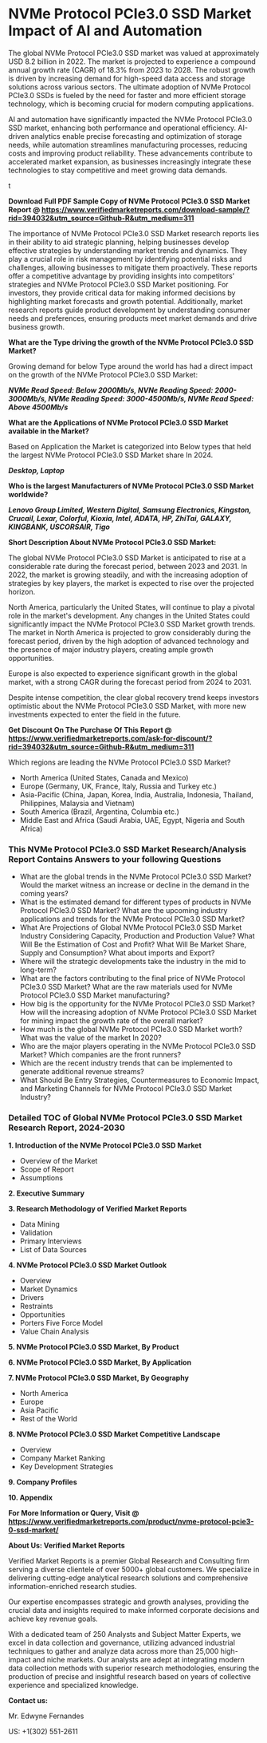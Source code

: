 <meta name="title" content="Global NVMe Protocol PCIe3.0 SSD Market Impact of AI and Automation"><meta name="description" content="The global NVMe Protocol PCIe3.0 SSD market was valued at approximately USD 8.2 billion in 2022. The market is projected to experience a compound annual growth rate (C"><meta name="title" content="NVMe Protocol PCIe3.0 SSD Market Size, Share, Scope, Trends, Growth, Opportunities, Analysis, Forecast"><h1>NVMe Protocol PCIe3.0 SSD Market Impact of AI and Automation</h1><p>The global NVMe Protocol PCIe3.0 SSD market was valued at approximately USD 8.2 billion in 2022. The market is projected to experience a compound annual growth rate (CAGR) of 18.3% from 2023 to 2028. The robust growth is driven by increasing demand for high-speed data access and storage solutions across various sectors. The ultimate adoption of NVMe Protocol PCIe3.0 SSDs is fueled by the need for faster and more efficient storage technology, which is becoming crucial for modern computing applications.</p><p>AI and automation have significantly impacted the NVMe Protocol PCIe3.0 SSD market, enhancing both performance and operational efficiency. AI-driven analytics enable precise forecasting and optimization of storage needs, while automation streamlines manufacturing processes, reducing costs and improving product reliability. These advancements contribute to accelerated market expansion, as businesses increasingly integrate these technologies to stay competitive and meet growing data demands.</p>t</p><p id="" class=""><strong>Download Full PDF Sample Copy of NVMe Protocol PCIe3.0 SSD Market Report @ <a href="https://www.verifiedmarketreports.com/download-sample/?rid=394032&utm_source=Github-R&utm_medium=311" target="_blank">https://www.verifiedmarketreports.com/download-sample/?rid=394032&utm_source=Github-R&utm_medium=311</a></strong></p><p>The importance of&nbsp;NVMe Protocol PCIe3.0 SSD Market research reports lies in their ability to aid strategic planning, helping businesses develop effective strategies by understanding market trends and dynamics. They play a crucial role in risk management by identifying potential risks and challenges, allowing businesses to mitigate them proactively. These reports offer a competitive advantage by providing insights into competitors' strategies and NVMe Protocol PCIe3.0 SSD Market positioning. For investors, they provide critical data for making informed decisions by highlighting market forecasts and growth potential. Additionally, market research reports guide product development by understanding consumer needs and preferences, ensuring products meet market demands and drive business growth.</p><p><strong>What are the&nbsp;Type driving the growth of the NVMe Protocol PCIe3.0 SSD Market?</strong></p><p id="" class="">Growing demand for below Type around the world has had a direct impact on the growth of the NVMe Protocol PCIe3.0 SSD Market:</p><em><strong>NVMe Read Speed: Below 2000Mb/s, NVNe Reading Speed: 2000-3000Mb/s, NVMe Reading Speed: 3000-4500Mb/s, NVMe Read Speed: Above 4500Mb/s</strong></em></p><strong>What are the&nbsp;Applications&nbsp;of NVMe Protocol PCIe3.0 SSD Market available in the Market?</strong></p><p id="" class="">Based on Application the Market is categorized into Below types that held the largest NVMe Protocol PCIe3.0 SSD Market share In 2024.</p><em><strong>Desktop, Laptop</strong></em></p><strong>Who is the largest Manufacturers of NVMe Protocol PCIe3.0 SSD Market worldwide?</strong></p><p><em><strong>Lenovo Group Limited, Western Digital, Samsung Electronics, Kingston, Crucail, Lexar, Colorful, Kioxia, Intel, ADATA, HP, ZhiTai, GALAXY, KINGBANK, USCORSAIR, Tigo</strong></em></p><p id="" class=""><strong>Short Description About NVMe Protocol PCIe3.0 SSD Market:</strong></p><p>The global NVMe Protocol PCIe3.0 SSD Market is anticipated to rise at a considerable rate during the forecast period, between 2023 and 2031. In 2022, the market is growing steadily, and with the increasing adoption of strategies by key players, the market is expected to rise over the projected horizon.</p><p>North America, particularly the United States, will continue to play a pivotal role in the market's development. Any changes in the United States could significantly impact the NVMe Protocol PCIe3.0 SSD Market growth trends. The market in North America is projected to grow considerably during the forecast period, driven by the high adoption of advanced technology and the presence of major industry players, creating ample growth opportunities.</p><p>Europe is also expected to experience significant growth in the global market, with a strong CAGR during the forecast period from 2024 to 2031.</p><p>Despite intense competition, the clear global recovery trend keeps investors optimistic about the NVMe Protocol PCIe3.0 SSD Market, with more new investments expected to enter the field in the future.</p><p id="" class=""><strong>Get Discount On The Purchase Of This Report @ <a href="https://www.verifiedmarketreports.com/ask-for-discount/?rid=394032&utm_source=Github-R&utm_medium=311" target="_blank">https://www.verifiedmarketreports.com/ask-for-discount/?rid=394032&utm_source=Github-R&utm_medium=311</a></strong></p>Which regions are leading the NVMe Protocol PCIe3.0 SSD Market?</p><ul><li>North America (United States, Canada and Mexico)</li><li>Europe (Germany, UK, France, Italy, Russia and Turkey etc.)</li><li>Asia-Pacific (China, Japan, Korea, India, Australia, Indonesia, Thailand, Philippines, Malaysia and Vietnam)</li><li>South America (Brazil, Argentina, Columbia etc.)</li><li>Middle East and Africa (Saudi Arabia, UAE, Egypt, Nigeria and South Africa)</li></ul><h3 id="" class="">This NVMe Protocol PCIe3.0 SSD Market Research/Analysis Report Contains Answers to your following Questions</h3><ul><li>What are the global trends in the NVMe Protocol PCIe3.0 SSD Market? Would the market witness an increase or decline in the demand in the coming years?</li><li>What is the estimated demand for different types of products in NVMe Protocol PCIe3.0 SSD Market? What are the upcoming industry applications and trends for the NVMe Protocol PCIe3.0 SSD Market?</li><li>What Are Projections of Global NVMe Protocol PCIe3.0 SSD Market Industry Considering Capacity, Production and Production Value? What Will Be the Estimation of Cost and Profit? What Will Be Market Share, Supply and Consumption? What about imports and Export?</li><li>Where will the strategic developments take the industry in the mid to long-term?</li><li>What are the factors contributing to the final price of NVMe Protocol PCIe3.0 SSD Market? What are the raw materials used for NVMe Protocol PCIe3.0 SSD Market manufacturing?</li><li>How big is the opportunity for the NVMe Protocol PCIe3.0 SSD Market? How will the increasing adoption of NVMe Protocol PCIe3.0 SSD Market for mining impact the growth rate of the overall market?</li><li>How much is the global NVMe Protocol PCIe3.0 SSD Market worth? What was the value of the market In 2020?</li><li>Who are the major players operating in the NVMe Protocol PCIe3.0 SSD Market? Which companies are the front runners?</li><li>Which are the recent industry trends that can be implemented to generate additional revenue streams?</li><li>What Should Be Entry Strategies, Countermeasures to Economic Impact, and Marketing Channels for NVMe Protocol PCIe3.0 SSD Market Industry?</li></ul><h3 id="" class="">Detailed TOC of Global NVMe Protocol PCIe3.0 SSD Market Research Report, 2024-2030</h3><p id="" class=""><strong>1. Introduction of the NVMe Protocol PCIe3.0 SSD Market</strong></p><ul><li>Overview of the Market</li><li>Scope of Report</li><li>Assumptions</li></ul><p id="" class=""><strong>2. Executive Summary</strong></p><p id="" class=""><strong>3. Research Methodology of Verified Market Reports</strong></p><ul><li>Data Mining</li><li>Validation</li><li>Primary Interviews</li><li>List of Data Sources</li></ul><p id="" class=""><strong>4. NVMe Protocol PCIe3.0 SSD Market Outlook</strong></p><ul><li>Overview</li><li>Market Dynamics</li><li>Drivers</li><li>Restraints</li><li>Opportunities</li><li>Porters Five Force Model</li><li>Value Chain Analysis</li></ul><p id="" class=""><strong>5. NVMe Protocol PCIe3.0 SSD Market, By Product</strong></p><p id="" class=""><strong>6. NVMe Protocol PCIe3.0 SSD Market, By Application</strong></p><p id="" class=""><strong>7. NVMe Protocol PCIe3.0 SSD Market, By Geography</strong></p><ul><li>North America</li><li>Europe</li><li>Asia Pacific</li><li>Rest of the World</li></ul><p id="" class=""><strong>8. NVMe Protocol PCIe3.0 SSD Market Competitive Landscape</strong></p><ul><li>Overview</li><li>Company Market Ranking</li><li>Key Development Strategies</li></ul><p id="" class=""><strong>9. Company Profiles</strong></p><p id="" class=""><strong>10. Appendix</strong></p><p id="" class=""><strong>For More Information or Query, Visit @ <a href="https://www.verifiedmarketreports.com/product/nvme-protocol-pcie3-0-ssd-market/" target="_blank">https://www.verifiedmarketreports.com/product/nvme-protocol-pcie3-0-ssd-market/</a></strong></p><p id="" class=""><strong>About Us: Verified Market Reports</strong></p><p id="" class="">Verified Market Reports is a premier Global Research and Consulting firm serving a diverse clientele of over 5000+ global customers. We specialize in delivering cutting-edge analytical research solutions and comprehensive information-enriched research studies.</p><p id="" class="">Our expertise encompasses strategic and growth analyses, providing the crucial data and insights required to make informed corporate decisions and achieve key revenue goals.</p><p id="" class="">With a dedicated team of 250 Analysts and Subject Matter Experts, we excel in data collection and governance, utilizing advanced industrial techniques to gather and analyze data across more than 25,000 high-impact and niche markets. Our analysts are adept at integrating modern data collection methods with superior research methodologies, ensuring the production of precise and insightful research based on years of collective experience and specialized knowledge.</p><p id="" class=""><strong>Contact us:</strong></p><p id="" class="">Mr. Edwyne Fernandes</p><p id="" class="">US: +1(302) 551-2611</p>